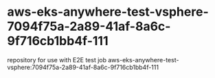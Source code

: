 # aws-eks-anywhere-test-vsphere-7094f75a-2a89-41af-8a6c-9f716cb1bb4f-111
repository for use with E2E test job aws-eks-anywhere-test-vsphere:7094f75a-2a89-41af-8a6c-9f716cb1bb4f-111

